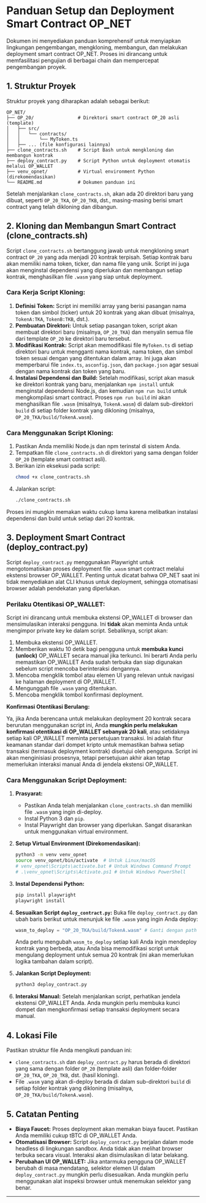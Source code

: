# Panduan Setup dan Deployment Smart Contract OP_NET

Dokumen ini menyediakan panduan komprehensif untuk menyiapkan lingkungan pengembangan, mengkloning, membangun, dan melakukan deployment smart contract OP_NET. Proses ini dirancang untuk memfasilitasi pengujian di berbagai chain dan mempercepat pengembangan proyek.

## 1. Struktur Proyek

Struktur proyek yang diharapkan adalah sebagai berikut:

```
OP_NET/
├── OP_20/                # Direktori smart contract OP_20 asli (template)
│   ├── src/
│   │   └── contracts/
│   │       └── MyToken.ts
│   ├── ... (file konfigurasi lainnya)
├── clone_contracts.sh    # Script Bash untuk mengkloning dan membangun kontrak
├── deploy_contract.py    # Script Python untuk deployment otomatis melalui OP_WALLET
├── venv_opnet/           # Virtual environment Python (direkomendasikan)
└── README.md             # Dokumen panduan ini
```

Setelah menjalankan `clone_contracts.sh`, akan ada 20 direktori baru yang dibuat, seperti `OP_20_TKA`, `OP_20_TKB`, dst., masing-masing berisi smart contract yang telah dikloning dan dibangun.

## 2. Kloning dan Membangun Smart Contract (clone_contracts.sh)

Script `clone_contracts.sh` bertanggung jawab untuk mengkloning smart contract `OP_20` yang ada menjadi 20 kontrak terpisah. Setiap kontrak baru akan memiliki nama token, ticker, dan nama file yang unik. Script ini juga akan menginstal dependensi yang diperlukan dan membangun setiap kontrak, menghasilkan file `.wasm` yang siap untuk deployment.

### Cara Kerja Script Kloning:

1.  **Definisi Token:** Script ini memiliki array yang berisi pasangan nama token dan simbol (ticker) untuk 20 kontrak yang akan dibuat (misalnya, `TokenA:TKA`, `TokenB:TKB`, dst.).
2.  **Pembuatan Direktori:** Untuk setiap pasangan token, script akan membuat direktori baru (misalnya, `OP_20_TKA`) dan menyalin semua file dari template `OP_20` ke direktori baru tersebut.
3.  **Modifikasi Kontrak:** Script akan memodifikasi file `MyToken.ts` di setiap direktori baru untuk mengganti nama kontrak, nama token, dan simbol token sesuai dengan yang ditentukan dalam array. Ini juga akan memperbarui file `index.ts`, `asconfig.json`, dan `package.json` agar sesuai dengan nama kontrak dan token yang baru.
4.  **Instalasi Dependensi dan Build:** Setelah modifikasi, script akan masuk ke direktori kontrak yang baru, menjalankan `npm install` untuk menginstal dependensi Node.js, dan kemudian `npm run build` untuk mengkompilasi smart contract. Proses `npm run build` ini akan menghasilkan file `.wasm` (misalnya, `TokenA.wasm`) di dalam sub-direktori `build` di setiap folder kontrak yang dikloning (misalnya, `OP_20_TKA/build/TokenA.wasm`).

### Cara Menggunakan Script Kloning:

1.  Pastikan Anda memiliki Node.js dan npm terinstal di sistem Anda.
2.  Tempatkan file `clone_contracts.sh` di direktori yang sama dengan folder `OP_20` (template smart contract asli).
3.  Berikan izin eksekusi pada script:
    ```bash
    chmod +x clone_contracts.sh
    ```
4.  Jalankan script:
    ```bash
    ./clone_contracts.sh
    ```

Proses ini mungkin memakan waktu cukup lama karena melibatkan instalasi dependensi dan build untuk setiap dari 20 kontrak.

## 3. Deployment Smart Contract (deploy_contract.py)

Script `deploy_contract.py` menggunakan Playwright untuk mengotomatiskan proses deployment file `.wasm` smart contract melalui ekstensi browser OP_WALLET. Penting untuk dicatat bahwa OP_NET saat ini tidak menyediakan alat CLI khusus untuk deployment, sehingga otomatisasi browser adalah pendekatan yang diperlukan.

### Perilaku Otentikasi OP_WALLET:

Script ini dirancang untuk membuka ekstensi OP_WALLET di browser dan mensimulasikan interaksi pengguna. Ini **tidak** akan meminta Anda untuk mengimpor private key ke dalam script. Sebaliknya, script akan:

1.  Membuka ekstensi OP_WALLET.
2.  Memberikan waktu 10 detik bagi pengguna untuk **membuka kunci (unlock)** OP_WALLET secara manual jika terkunci. Ini berarti Anda perlu memastikan OP_WALLET Anda sudah terbuka dan siap digunakan sebelum script mencoba berinteraksi dengannya.
3.  Mencoba mengklik tombol atau elemen UI yang relevan untuk navigasi ke halaman deployment di OP_WALLET.
4.  Mengunggah file `.wasm` yang ditentukan.
5.  Mencoba mengklik tombol konfirmasi deployment.

**Konfirmasi Otentikasi Berulang:**

Ya, jika Anda berencana untuk melakukan deployment 20 kontrak secara berurutan menggunakan script ini, Anda **mungkin perlu melakukan konfirmasi otentikasi di OP_WALLET sebanyak 20 kali**, atau setidaknya setiap kali OP_WALLET meminta persetujuan transaksi. Ini adalah fitur keamanan standar dari dompet kripto untuk memastikan bahwa setiap transaksi (termasuk deployment kontrak) disetujui oleh pengguna. Script ini akan menginisiasi prosesnya, tetapi persetujuan akhir akan tetap memerlukan interaksi manual Anda di jendela ekstensi OP_WALLET.

### Cara Menggunakan Script Deployment:

1.  **Prasyarat:**
    *   Pastikan Anda telah menjalankan `clone_contracts.sh` dan memiliki file `.wasm` yang ingin di-deploy.
    *   Instal Python 3 dan `pip`.
    *   Instal Playwright dan browser yang diperlukan. Sangat disarankan untuk menggunakan virtual environment.

2.  **Setup Virtual Environment (Direkomendasikan):**
    ```bash
    python3 -m venv venv_opnet
    source venv_opnet/bin/activate  # Untuk Linux/macOS
    # venv_opnet\Scripts\activate.bat # Untuk Windows Command Prompt
    # .\venv_opnet\Scripts\Activate.ps1 # Untuk Windows PowerShell
    ```

3.  **Instal Dependensi Python:**
    ```bash
    pip install playwright
    playwright install
    ```

4.  **Sesuaikan Script `deploy_contract.py`:**
    Buka file `deploy_contract.py` dan ubah baris berikut untuk menunjuk ke file `.wasm` yang ingin Anda deploy:
    ```python
    wasm_to_deploy = "OP_20_TKA/build/TokenA.wasm" # Ganti dengan path file .wasm yang sesuai
    ```
    Anda perlu mengubah `wasm_to_deploy` setiap kali Anda ingin mendeploy kontrak yang berbeda, atau Anda bisa memodifikasi script untuk mengulang deployment untuk semua 20 kontrak (ini akan memerlukan logika tambahan dalam script).

5.  **Jalankan Script Deployment:**
    ```bash
    python3 deploy_contract.py
    ```

6.  **Interaksi Manual:** Setelah menjalankan script, perhatikan jendela ekstensi OP_WALLET Anda. Anda mungkin perlu membuka kunci dompet dan mengkonfirmasi setiap transaksi deployment secara manual.

## 4. Lokasi File

Pastikan struktur file Anda mengikuti panduan ini:

*   `clone_contracts.sh` dan `deploy_contract.py` harus berada di direktori yang sama dengan folder `OP_20` (template asli) dan folder-folder `OP_20_TKA`, `OP_20_TKB`, dst. (hasil kloning).
*   File `.wasm` yang akan di-deploy berada di dalam sub-direktori `build` di setiap folder kontrak yang dikloning (misalnya, `OP_20_TKA/build/TokenA.wasm`).

## 5. Catatan Penting

*   **Biaya Faucet:** Proses deployment akan memakan biaya faucet. Pastikan Anda memiliki cukup tBTC di OP_WALLET Anda.
*   **Otomatisasi Browser:** Script `deploy_contract.py` berjalan dalam mode headless di lingkungan sandbox. Anda tidak akan melihat browser terbuka secara visual. Interaksi akan disimulasikan di latar belakang.
*   **Perubahan UI OP_WALLET:** Jika antarmuka pengguna OP_WALLET berubah di masa mendatang, selektor elemen UI dalam `deploy_contract.py` mungkin perlu disesuaikan. Anda mungkin perlu menggunakan alat inspeksi browser untuk menemukan selektor yang benar.

---

